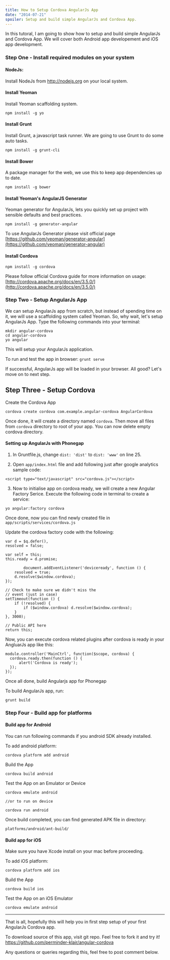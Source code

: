 ```yaml
---
title: How to Setup Cordova AngularJs App
date: "2014-07-21"
spoiler: Setup and build simple AngularJs and Cordova App.
---
```


In this tutoral, I am going to show how to setup and build simple AngularJs and Cordova App.
We will cover both Android app developement and iOS app development.

<!-- end -->

### Step One - Install required modules on your system

#### NodeJs:

Install NodeJs from http://nodejs.org on your local system.

#### Install Yeoman

Install Yeoman scaffolding system.

`npm install -g yo`

#### Install Grunt

Install Grunt, a javascript task runner. We are going to use Grunt to do some auto tasks.

`npm install -g grunt-cli`

#### Install Bower

A package manager for the web, we use this to keep app dependencies up to date.

`npm install -g bower`

####  Install Yeoman's AngularJS Generator

Yeoman generator for AngularJs, lets you quickly set up project with sensible defaults and best practices.

`npm install -g generator-angular`

To use AngularJs Generator please visit official page [https://github.com/yeoman/generator-angular](https://github.com/yeoman/generator-angular)

#### Install Cordova

`npm install -g cordova`

Please follow official Cordova guide for more information on usage: [http://cordova.apache.org/docs/en/3.5.0/](http://cordova.apache.org/docs/en/3.5.0/)

### Step Two - Setup AngularJs App

We can setup AngularJs app from scratch, but instead of spending time on it, we will use a scaffolding system called Yeoman. So, why wait, let's setup AngularJs App. Type the following commands into your terminal:

```
mkdir angular-cordova
cd angular-cordova
yo angular
```

This will setup your AngularJs application.

To run and test the app in browser:
`grunt serve`

If successful, AngularJs app will be loaded in your browser. All good? Let's move on to next step.


## Step Three - Setup Cordova

Create the Cordova App

`cordova create cordova com.example.angular-cordova AngularCordova`

Once done, it will create a directory named `cordova`.
Then move all files from `cordova` directory to root of your app.
You can now delete empty cordova directory.

#### Setting up AngularJs with Phonegap

1. In Gruntfile.js, change `dist: 'dist'` to `dist: 'www'` on line 25.

2. Open `app/index.html` file and add following just after google analytics sample code:

`<script type="text/javascript" src="cordova.js"></script>`

3. Now to initialise app on cordova ready, we will create a new Angular Factory Serice. Execute the following code in terminal to create a service:

`yo angular:factory cordova`

Once done, now you can find newly created file in `app/scripts/services/cordova.js`

Update the cordova factory code with the following:
```language-javascript
var d = $q.defer(),
resolved = false;

var self = this;
this.ready = d.promise;

        document.addEventListener('deviceready', function () {
	resolved = true;
	d.resolve($window.cordova);
});

// Check to make sure we didn't miss the
// event (just in case)
setTimeout(function () {
	if (!resolved) {
		if ($window.cordova) d.resolve($window.cordova);
	}
}, 3000);

// Public API here
return this;
```

Now, you can execute cordova related plugins after cordova is ready in your AngluarJs app like this:

```language-javascript
module.controller('MainCtrl', function($scope, cordova) {
  cordova.ready.then(function () {
      alert('Cordova is ready');
  });
});
```

Once all done, build Angularjs app for Phonegap

To build AngularJs app, run:

`grunt build`

### Step Four - Build app for platforms

#### Build app for Android

You can run following commands if you android SDK already installed.

To add android platform:

```
cordova platform add android
```

Build the App

```
cordova build android
```

Test the App on an Emulator or Device

```
cordova emulate android

//or to run on device

cordova run android
```

Once build completed, you can find generated APK file in directory:

`platforms/android/ant-build/`

#### Build app for iOS

Make sure you have Xcode install on your mac before proceeding.

To add iOS platform:

```
cordova platform add ios
```

Build the App

```
cordova build ios
```

Test the App on an iOS Emulator

```
cordova emulate android
```

---

That is all, hopefully this will help you in first step setup of your first AngularJs Cordova app.

To download source of this app, visit git repo. Feel free to fork it and try it!
https://github.com/perminder-klair/angular-cordova

Any questions or queries regarding this, feel free to post comment below.
